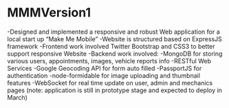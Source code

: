 # MMMVersion1
-Designed and implemented a responsive and robust Web application for a local start up “Make Me Mobile”
-Website is structured based on ExpressJS framework
-Frontend work involved Twitter Bootstrap and CSS3 to better support responsive Website
-Backend work involved:
  -MongoDB for storing various users, appointments, images, vehicle reports info
  -RESTful Web Services
  -Google Geocoding API for form auto filled
  -PassportJS for authentication
  -node-formidable for image uploading and thumbnail features
  -WebSocket for real time update on user, admin and mechanics pages
(note: application is still in prototype stage and expected to deploy in March)


